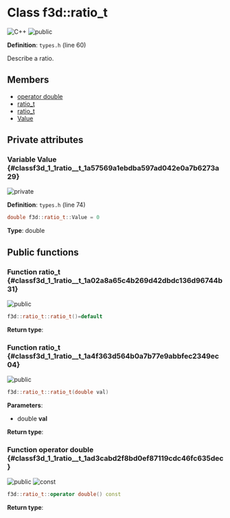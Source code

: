 # Class f3d::ratio\_t

![][C++]
![][public]

**Definition**: `types.h` (line 60)



Describe a ratio.

## Members

* [operator double](classf3d_1_1ratio__t.md#classf3d_1_1ratio__t_1ad3cabd2f8bd0ef87119cdc46fc635dec)
* [ratio\_t](classf3d_1_1ratio__t.md#classf3d_1_1ratio__t_1a02a8a65c4b269d42dbdc136d96744b31)
* [ratio\_t](classf3d_1_1ratio__t.md#classf3d_1_1ratio__t_1a4f363d564b0a7b77e9abbfec2349ec04)
* [Value](classf3d_1_1ratio__t.md#classf3d_1_1ratio__t_1a57569a1ebdba597ad042e0a7b6273a29)

## Private attributes

### Variable Value {#classf3d_1_1ratio__t_1a57569a1ebdba597ad042e0a7b6273a29}

![][private]

**Definition**: `types.h` (line 74)


```cpp
double f3d::ratio_t::Value = 0
```








**Type**: double



## Public functions

### Function ratio\_t {#classf3d_1_1ratio__t_1a02a8a65c4b269d42dbdc136d96744b31}

![][public]


```cpp
f3d::ratio_t::ratio_t()=default
```








**Return type**: 



### Function ratio\_t {#classf3d_1_1ratio__t_1a4f363d564b0a7b77e9abbfec2349ec04}

![][public]


```cpp
f3d::ratio_t::ratio_t(double val)
```








**Parameters**:

* double **val**

**Return type**: 



### Function operator double {#classf3d_1_1ratio__t_1ad3cabd2f8bd0ef87119cdc46fc635dec}

![][public]
![][const]


```cpp
f3d::ratio_t::operator double() const
```








**Return type**: 





[public]: https://img.shields.io/badge/-public-brightgreen (public)
[C++]: https://img.shields.io/badge/language-C%2B%2B-blue (C++)
[const]: https://img.shields.io/badge/-const-lightblue (const)
[protected]: https://img.shields.io/badge/-protected-yellow (protected)
[static]: https://img.shields.io/badge/-static-lightgrey (static)
[private]: https://img.shields.io/badge/-private-red (private)